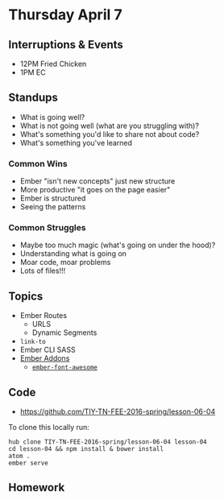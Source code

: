 # Thursday April 7

## Interruptions & Events

* 12PM Fried Chicken
* 1PM EC

## Standups

* What is going well?
* What is not going well (what are you struggling with)?
* What's something you'd like to share not about code?
* What's something you've learned

### Common Wins

* Ember "isn't new concepts" just new structure
* More productive "it goes on the page easier"
* Ember is structured
* Seeing the patterns

### Common Struggles

* Maybe too much magic (what's going on under the hood)?
* Understanding what is going on
* Moar code, moar problems
* Lots of files!!!

## Topics

- Ember Routes
  * URLS
  * Dynamic Segments
- `link-to`
- Ember CLI SASS
- [Ember Addons](https://www.emberaddons.com/)
  * [`ember-font-awesome`](https://www.npmjs.com/ember-font-awesome)

## Code

* https://github.com/TIY-TN-FEE-2016-spring/lesson-06-04

To clone this locally run:

```
hub clone TIY-TN-FEE-2016-spring/lesson-06-04 lesson-04
cd lesson-04 && npm install & bower install
atom .
ember serve
```

## Homework
